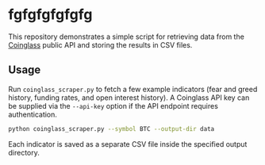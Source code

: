 # fgfgfgfgfgfg

This repository demonstrates a simple script for retrieving data from the
[Coinglass](https://coinglass.com/) public API and storing the results in
CSV files.

## Usage

Run `coinglass_scraper.py` to fetch a few example indicators (fear and
greed history, funding rates, and open interest history). A Coinglass API
key can be supplied via the `--api-key` option if the API endpoint
requires authentication.

```bash
python coinglass_scraper.py --symbol BTC --output-dir data
```

Each indicator is saved as a separate CSV file inside the specified
output directory.
